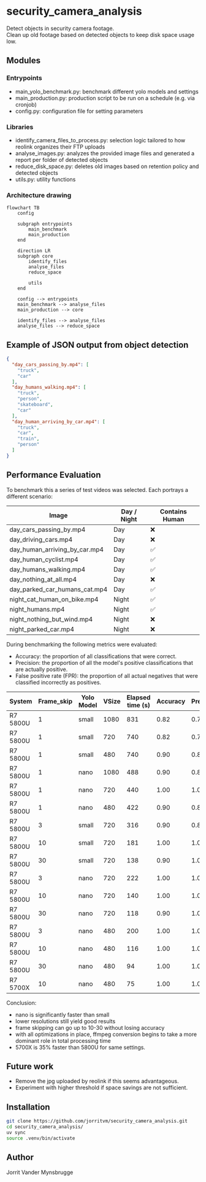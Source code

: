 # security_camera_analysis

Detect objects in security camera footage.  
Clean up old footage based on detected objects to keep disk space usage low.

## Modules

### Entrypoints

- main_yolo_benchmark.py: benchmark different yolo models and settings
- main_production.py: production script to be run on a schedule (e.g. via cronjob)
- config.py: configuration file for setting parameters

### Libraries

- identify_camera_files_to_process.py: selection logic tailored to how reolink organizes their FTP uploads
- analyse_images.py: analyzes the provided image files and generated a report per folder of detected objects
- reduce_disk_space.py: deletes old images based on retention policy and detected objects
- utils.py: utility functions

### Architecture drawing

```mermaid
flowchart TB
    config
    
    subgraph entrypoints
        main_benchmark
        main_production
    end

    direction LR
    subgraph core
        identify_files 
        analyse_files
        reduce_space
        
        utils
    end

    config --> entrypoints
    main_benchmark --> analyse_files
    main_production --> core

    identify_files --> analyse_files
    analyse_files --> reduce_space
```


## Example of JSON output from object detection

```json
{
  "day_cars_passing_by.mp4": [
    "truck",
    "car"
  ],
  "day_humans_walking.mp4": [
    "truck",
    "person",
    "skateboard",
    "car"
  ],
  "day_human_arriving_by_car.mp4": [
    "truck",
    "car",
    "train",
    "person"
  ]
}
```

## Performance Evaluation

To benchmark this a series of test videos was selected. Each portrays a different scenario:

 Image                         | Day / Night | Contains Human 
-------------------------------|-------------|----------------
 day_cars_passing_by.mp4       | Day         | ❌              
 day_driving_cars.mp4          | Day         | ❌              
 day_human_arriving_by_car.mp4 | Day         | ✅              
 day_human_cyclist.mp4         | Day         | ✅              
 day_humans_walking.mp4        | Day         | ✅              
 day_nothing_at_all.mp4        | Day         | ❌              
 day_parked_car_humans_cat.mp4 | Day         | ✅              
 night_cat_human_on_bike.mp4   | Night       | ✅              
 night_humans.mp4              | Night       | ✅              
 night_nothing_but_wind.mp4    | Night       | ❌              
 night_parked_car.mp4          | Night       | ❌              

During benchmarking the following metrics were evaluated:

- Accuracy: the proportion of all classifications that were correct.
- Precision: the proportion of all the model's positive classifications that are actually positive.
- False positive rate (FPR): the proportion of all actual negatives that were classified incorrectly as positives.

 System   | Frame_skip | Yolo Model | VSize | Elapsed time (s) | Accuracy | Precision | FPR  
----------|------------|------------|-------|------------------|----------|-----------|------
 R7 5800U | 1          | small      | 1080  | 831              | 0.82     | 0.75      | 0.40 
 R7 5800U | 1          | small      | 720   | 740              | 0.82     | 0.75      | 0.40 
 R7 5800U | 1          | small      | 480   | 740              | 0.90     | 0.86      | 0.20 
 R7 5800U | 1          | nano       | 1080  | 488              | 0.90     | 0.86      | 0.20 
 R7 5800U | 1          | nano       | 720   | 440              | 1.00     | 1.00      | 0.00 
 R7 5800U | 1          | nano       | 480   | 422              | 0.90     | 0.86      | 0.20 
 R7 5800U | 3          | small      | 720   | 316              | 0.90     | 0.86      | 0.20 
 R7 5800U | 10         | small      | 720   | 181              | 1.00     | 1.00      | 0.00 
 R7 5800U | 30         | small      | 720   | 138              | 0.90     | 1.00      | 0.00 
 R7 5800U | 3          | nano       | 720   | 222              | 1.00     | 1.00      | 0.00 
 R7 5800U | 10         | nano       | 720   | 140              | 1.00     | 1.00      | 0.00 
 R7 5800U | 30         | nano       | 720   | 118              | 0.90     | 1.00      | 0.00 
 R7 5800U | 3          | nano       | 480   | 200              | 1.00     | 1.00      | 0.00 
 R7 5800U | 10         | nano       | 480   | 116              | 1.00     | 1.00      | 0.00 
 R7 5800U | 30         | nano       | 480   | 94               | 1.00     | 1.00      | 0.00 
 R7 5700X | 10         | nano       | 480   | 75               | 1.00     | 1.00      | 0.00 
 

Conclusion:
- nano is significantly faster than small
- lower resolutions still yield good results
- frame skipping can go up to 10-30 without losing accuracy
- with all optimizations in place, ffmpeg conversion begins to take a more dominant role in total processing time
- 5700X is 35% faster than 5800U for same settings.

## Future work
- Remove the jpg uploaded by reolink if this seems advantageous.
- Experiment with higher threshold if space savings are not sufficient.


## Installation

```bash
git clone https://github.com/jorritvm/security_camera_analysis.git
cd security_camera_analysis/
uv sync
source .venv/bin/activate
```

## Author
Jorrit Vander Mynsbrugge 



